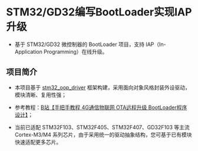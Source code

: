 # STM32/GD32编写BootLoader实现IAP升级

- 基于 STM32/GD32 微控制器的 BootLoader 项目，支持 IAP（In-Application Programming）在线升级。

## 项目简介

- 本项目基于 [stm32_oop_driver](https://github.com/903257958/stm32_oop_driver) 框架构建，采用面向对象风格封装外设驱动，模块清晰、复用性强；

- 参考教程：[B站【手把手教程 4G通信物联网 OTA远程升级 BootLoader程序设计】](https://www.bilibili.com/video/BV1SatHeBEVG/?spm_id_from=333.337.search-card.all.click)；

- 当前已适配 STM32F103、STM32F405、STM32F407、GD32F103 等主流 Cortex-M3/M4 系列芯片，由于采用统一的驱动抽象结构，您可基于已有模块快速适配更多芯片。
